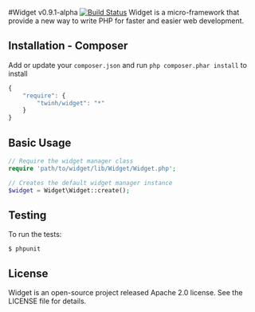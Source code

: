 #Widget v0.9.1-alpha [![Build Status](https://travis-ci.org/twinh/widget.png?branch=master)](https://travis-ci.org/twinh/widget)
Widget is a micro-framework that provide a new way to write PHP for faster and easier web development.

Installation - Composer
-----------------------
Add or update your `composer.json` and run `php composer.phar install` to install
```javascript
{
    "require": {
        "twinh/widget": "*"
    }
}
```

Basic Usage
-----------
```php
// Require the widget manager class
require 'path/to/widget/lib/Widget/Widget.php';

// Creates the default widget manager instance
$widget = Widget\Widget::create();
```

Testing
-------

To run the tests:

    $ phpunit

License
-------
Widget is an open-source project released Apache 2.0 license. See the LICENSE file for details.

